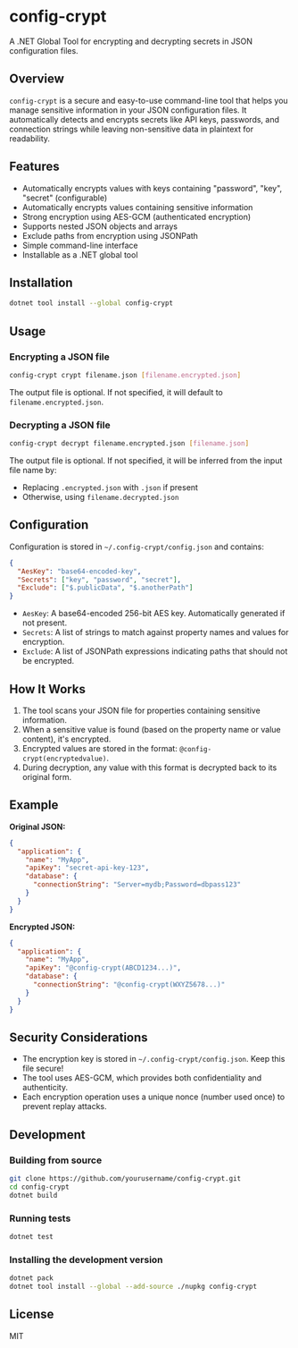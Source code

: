 # config-crypt

A .NET Global Tool for encrypting and decrypting secrets in JSON configuration files.

## Overview

`config-crypt` is a secure and easy-to-use command-line tool that helps you manage sensitive information in your JSON configuration files. It automatically detects and encrypts secrets like API keys, passwords, and connection strings while leaving non-sensitive data in plaintext for readability.

## Features

- Automatically encrypts values with keys containing "password", "key", "secret" (configurable)
- Automatically encrypts values containing sensitive information
- Strong encryption using AES-GCM (authenticated encryption)
- Supports nested JSON objects and arrays
- Exclude paths from encryption using JSONPath
- Simple command-line interface
- Installable as a .NET global tool

## Installation

```bash
dotnet tool install --global config-crypt
```

## Usage

### Encrypting a JSON file

```bash
config-crypt crypt filename.json [filename.encrypted.json]
```

The output file is optional. If not specified, it will default to `filename.encrypted.json`.

### Decrypting a JSON file

```bash
config-crypt decrypt filename.encrypted.json [filename.json]
```

The output file is optional. If not specified, it will be inferred from the input file name by:
- Replacing `.encrypted.json` with `.json` if present
- Otherwise, using `filename.decrypted.json`

## Configuration

Configuration is stored in `~/.config-crypt/config.json` and contains:

```json
{
  "AesKey": "base64-encoded-key",
  "Secrets": ["key", "password", "secret"],
  "Exclude": ["$.publicData", "$.anotherPath"]
}
```

- `AesKey`: A base64-encoded 256-bit AES key. Automatically generated if not present.
- `Secrets`: A list of strings to match against property names and values for encryption.
- `Exclude`: A list of JSONPath expressions indicating paths that should not be encrypted.

## How It Works

1. The tool scans your JSON file for properties containing sensitive information.
2. When a sensitive value is found (based on the property name or value content), it's encrypted.
3. Encrypted values are stored in the format: `@config-crypt(encryptedvalue)`.
4. During decryption, any value with this format is decrypted back to its original form.

## Example

**Original JSON:**
```json
{
  "application": {
    "name": "MyApp",
    "apiKey": "secret-api-key-123",
    "database": {
      "connectionString": "Server=mydb;Password=dbpass123"
    }
  }
}
```

**Encrypted JSON:**
```json
{
  "application": {
    "name": "MyApp",
    "apiKey": "@config-crypt(ABCD1234...)",
    "database": {
      "connectionString": "@config-crypt(WXYZ5678...)"
    }
  }
}
```

## Security Considerations

- The encryption key is stored in `~/.config-crypt/config.json`. Keep this file secure!
- The tool uses AES-GCM, which provides both confidentiality and authenticity.
- Each encryption operation uses a unique nonce (number used once) to prevent replay attacks.

## Development

### Building from source

```bash
git clone https://github.com/yourusername/config-crypt.git
cd config-crypt
dotnet build
```

### Running tests

```bash
dotnet test
```

### Installing the development version

```bash
dotnet pack
dotnet tool install --global --add-source ./nupkg config-crypt
```

## License

MIT